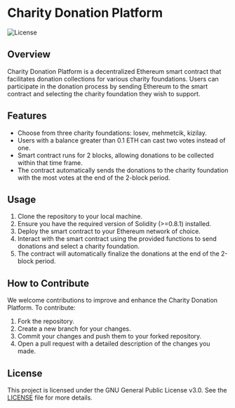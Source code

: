 # Charity Donation Platform

![License](https://img.shields.io/badge/License-GPL--3.0-blue)

## Overview

Charity Donation Platform is a decentralized Ethereum smart contract that facilitates donation collections for various charity foundations. Users can participate in the donation process by sending Ethereum to the smart contract and selecting the charity foundation they wish to support.

## Features

- Choose from three charity foundations: losev, mehmetcik, kizilay.
- Users with a balance greater than 0.1 ETH can cast two votes instead of one.
- Smart contract runs for 2 blocks, allowing donations to be collected within that time frame.
- The contract automatically sends the donations to the charity foundation with the most votes at the end of the 2-block period.

## Usage

1. Clone the repository to your local machine.
2. Ensure you have the required version of Solidity (>=0.8.1) installed.
3. Deploy the smart contract to your Ethereum network of choice.
4. Interact with the smart contract using the provided functions to send donations and select a charity foundation.
5. The contract will automatically finalize the donations at the end of the 2-block period.

## How to Contribute

We welcome contributions to improve and enhance the Charity Donation Platform. To contribute:

1. Fork the repository.
2. Create a new branch for your changes.
3. Commit your changes and push them to your forked repository.
4. Open a pull request with a detailed description of the changes you made.

## License

This project is licensed under the GNU General Public License v3.0. See the [LICENSE](LICENSE) file for more details.
